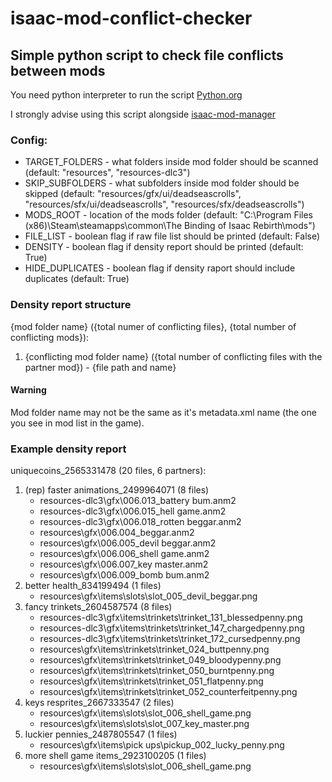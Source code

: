 # isaac-mod-conflict-checker
## Simple python script to check file conflicts between mods

You need python interpreter to run the script
[Python.org](https://www.python.org/)

I strongly advise using this script alongside
[isaac-mod-manager](https://github.com/Anahkiasen/isaac-mod-manager)

### Config:
- TARGET_FOLDERS - what folders inside mod folder should be scanned (default: "resources", "resources-dlc3")
- SKIP_SUBFOLDERS - what subfolders inside mod folder should be skipped (default: "resources/gfx/ui/deadseascrolls", "resources/sfx/ui/deadseascrolls", "resources/sfx/deadseascrolls")
- MODS_ROOT - location of the mods folder (default: "C:\Program Files (x86)\Steam\steamapps\common\The Binding of Isaac Rebirth\mods")
- FILE_LIST - boolean flag if raw file list should be printed (default: False)
- DENSITY - boolean flag if density report should be printed (default: True)
- HIDE_DUPLICATES - boolean flag if density raport should include duplicates (default: True)

### Density report structure
{mod folder name} ({total numer of conflicting files}, {total number of conflicting mods}):
  1. {conflicting mod folder name} ({total number of conflicting files with the partner mod})
    - {file path and name}

#### Warning
Mod folder name may not be the same as it's metadata.xml name (the one you see in mod list in the game).

### Example density report
uniquecoins_2565331478 (20 files, 6 partners):
  1. (rep) faster animations_2499964071 (8 files)
     - resources-dlc3\gfx\006.013_battery bum.anm2
     - resources-dlc3\gfx\006.015_hell game.anm2
     - resources-dlc3\gfx\006.018_rotten beggar.anm2
     - resources\gfx\006.004_beggar.anm2
     - resources\gfx\006.005_devil beggar.anm2
     - resources\gfx\006.006_shell game.anm2
     - resources\gfx\006.007_key master.anm2
     - resources\gfx\006.009_bomb bum.anm2
  2. better health_834199494 (1 files)
     - resources\gfx\items\slots\slot_005_devil_beggar.png
  3. fancy trinkets_2604587574 (8 files)
     - resources-dlc3\gfx\items\trinkets\trinket_131_blessedpenny.png
     - resources-dlc3\gfx\items\trinkets\trinket_147_chargedpenny.png
     - resources-dlc3\gfx\items\trinkets\trinket_172_cursedpenny.png
     - resources\gfx\items\trinkets\trinket_024_buttpenny.png
     - resources\gfx\items\trinkets\trinket_049_bloodypenny.png
     - resources\gfx\items\trinkets\trinket_050_burntpenny.png
     - resources\gfx\items\trinkets\trinket_051_flatpenny.png
     - resources\gfx\items\trinkets\trinket_052_counterfeitpenny.png
  4. keys resprites_2667333547 (2 files)
     - resources\gfx\items\slots\slot_006_shell_game.png
     - resources\gfx\items\slots\slot_007_key_master.png
  5. luckier pennies_2487805547 (1 files)
     - resources\gfx\items\pick ups\pickup_002_lucky_penny.png
  6. more shell game items_2923100205 (1 files)
     - resources\gfx\items\slots\slot_006_shell_game.png
